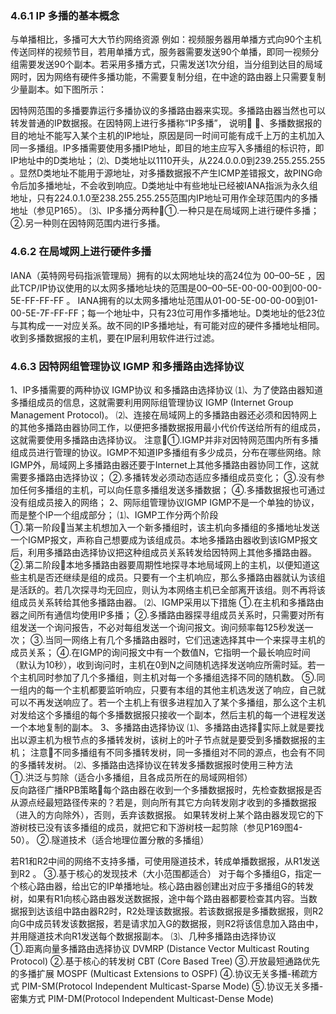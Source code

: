 ### 4.6.1 IP 多播的基本概念

与单播相比，多播可大大节约网络资源
  	例如：视频服务器用单播方式向90个主机传送同样的视频节目，若用单播方式，服务器需要发送90个单播，即同一视频分组需要发送90个副本。若采用多播方式，只需发送1次分组，当分组到达目的局域网时，因为网络有硬件多播功能，不需要复制分组，在中途的路由器上只需要复制少量副本。如下图所示：

因特网范围的多播要靠运行多播协议的多播路由器来实现。多播路由器当然也可以转发普通的IP数据报。在因特网上进行多播称“IP多播”， 
说明	⑴、多播数据报的目的地址不能写入某个主机的IP地址，原因是同一时间可能有成千上万的主机加入同一多播组。IP多播需要使用多播IP地址，即目的地主应写入多播组的标识符，即IP地址中的D类地址；
⑵、D类地址以1110开头，从224.0.0.0到239.255.255.255 。显然D类地址不能用于源地址，对多播数据报不产生ICMP差错报文，故PING命令后加多播地址，不会收到响应。D类地址中有些地址已经被IANA指派为永久组地址，只有224.0.1.0至238.255.255.255范围内IP地址可用作全球范围内的多播地址（参见P165）。
⑶、IP多播分两种①.一种只是在局域网上进行硬件多播；
②.另一种则在因特网范围内进行多播。

### 4.6.2 在局域网上进行硬件多播

IANA（英特网号码指派管理局）拥有的以太网地址块的高24位为 00–00–5E ，因此TCP/IP协议使用的以太网多播地址块的范围是00–00–5E-00-00-00到00-00-5E-FF-FF-FF 。
IANA拥有的以太网多播地址范围从01-00-5E-00-00-00到01-00-5E-7F-FF-FF；每一个地址中，只有23位可用作多播地址。D类地址的低23位与其构成一一对应关系。故不同的IP多播地址，有可能对应的硬件多播地址相同。
收到多播数据报的主机，要在IP层利用软件进行过滤。 



### 4.6.3 因特网组管理协议 IGMP 和多播路由选择协议

1、IP多播需要的两种协议 IGMP协议 和多播路由选择协议
⑴、为了使路由器知道多播组成员的信息，这就需要利用网际组管理协议 IGMP (Internet Group Management Protocol)。
⑵、连接在局域网上的多播路由器还必须和因特网上的其他多播路由器协同工作，以便把多播数据报用最小代价传送给所有的组成员，这就需要使用多播路由选择协议。
注意①.IGMP并非对因特网范围内所有多播组成员进行管理的协议。IGMP不知道IP多播组有多少成员，分布在哪些网络。除IGMP外，局域网上多播路由器还要于Internet上其他多播路由器协同工作，这就需要多播路由选择协议；
②.多播转发必须动态适应多播组成员变化；
③.没有参加任何多播组的主机，可以向任意多播组发送多播数据；
④.多播数据报也可通过没有组成员接入的网络；
2、网际组管理协议IGMP 
IGMP不是一个单独的协议，而是整个IP一个组成部分；
⑴、IGMP工作分两个阶段  
①.第一阶段当某主机想加入一个新多播组时，该主机向多播组的多播地址发送一个IGMP报文，声称自己想要成为该组成员。本地多播路由器收到该IGMP报文后，利用多播路由选择协议把这种组成员关系转发给因特网上其他多播路由器。
②.第二阶段本地多播路由器要周期性地探寻本地局域网上的主机，以便知道这些主机是否还继续是组的成员。只要有一个主机响应，那么多播路由器就认为该组是活跃的。若几次探寻均无回应，则认为本网络主机已全部离开该组。则不再将该组成员关系转给其他多播路由器。
⑵、IGMP采用以下措施 
①.在主机和多播路由器之间所有通信均使用IP多播；
②.多播路由器探寻组成员关系时，只需要对所有组发送一个询问报告，不必对每组发送一个询问报文。询问频率每125秒发送一次；
③.当同一网络上有几个多播路由器时，它们迅速选择其中一个来探寻主机的成员关系；
④.在IGMP的询问报文中有一个数值N，它指明一个最长响应时间（默认为10秒），收到询问时，主机在0到N之间随机选择发送响应所需时延。若一个主机同时参加了几个多播组，则主机对每一个多播组选择不同的随机数。
⑤.同一组内的每一个主机都要监听响应，只要有本组的其他主机选发送了响应，自己就可以不再发送响应了。若一个主机上有很多进程加入了某个多播组，那么这个主机对发给这个多播组的每个多播数据报只接收一个副本，然后主机的每一个进程发送一个本地复制的副本。
3、多播路由选择协议
⑴、多播路由选择实际上就是要找出以源主机为根节点的多播转发树，该树上的叶子节点就是要受到多播数据报的主机；
注意不同多播组有不同多播转发树，同一多播组对不同的源点，也会有不同的多播转发树。 
⑵、多播路由选择协议在转发多播数据报时使用三种方法 	
①.洪泛与剪除（适合小多播组，且各成员所在的局域网相邻）	
反向路径广播RPB策略每个路由器在收到一个多播数据报时，先检查数据报是否从源点经最短路径传来的？若是，则向所有其它方向转发刚才收到的多播数据报（进入的方向除外），否则，丢弃该数据报。
   如果转发树上某个路由器发现它的下游树枝已没有该多播组的成员，就把它和下游树枝一起剪除（参见P169图4-50）。
②.隧道技术（适合地理位置分散的多播组）

   若R1和R2中间的网络不支持多播，可使用隧道技术，转成单播数据报，从R1发送到R2 。
③.基于核心的发现技术（大小范围都适合）
   对于每个多播组G，指定一个核心路由器，给出它的IP单播地址。核心路由器创建出对应于多播组G的转发树，如果有R1向核心路由器发送数据报，途中每个路由器都要检查其内容。当数据报到达该组中路由器R2时，R2处理该数据报。若该数据报是多播数据报，则R2向G中成员转发该数据报，若是请求加入G的数据报，则R2将该信息加入路由中，并用隧道技术向R1发送每个数据报副本。
⑶、几种多播路由选择协议  
①.距离向量多播路由选择协议 DVMRP (Distance Vector Multicast Routing Protocol)
②.基于核心的转发树 CBT (Core Based Tree)
③.开放最短通路优先的多播扩展 MOSPF (Multicast Extensions to OSPF) 
④.协议无关多播-稀疏方式 PIM-SM(Protocol Independent Multicast-Sparse Mode)
⑤.协议无关多播-密集方式 PIM-DM(Protocol Independent Multicast-Dense Mode)

